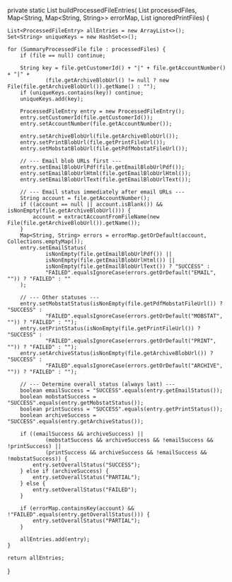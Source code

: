 private static List<ProcessedFileEntry> buildProcessedFileEntries(
        List<SummaryProcessedFile> processedFiles,
        Map<String, Map<String, String>> errorMap,
        List<PrintFile> ignoredPrintFiles) {

    List<ProcessedFileEntry> allEntries = new ArrayList<>();
    Set<String> uniqueKeys = new HashSet<>();

    for (SummaryProcessedFile file : processedFiles) {
        if (file == null) continue;

        String key = file.getCustomerId() + "|" + file.getAccountNumber() + "|" +
                (file.getArchiveBlobUrl() != null ? new File(file.getArchiveBlobUrl()).getName() : "");
        if (uniqueKeys.contains(key)) continue;
        uniqueKeys.add(key);

        ProcessedFileEntry entry = new ProcessedFileEntry();
        entry.setCustomerId(file.getCustomerId());
        entry.setAccountNumber(file.getAccountNumber());

        entry.setArchiveBlobUrl(file.getArchiveBlobUrl());
        entry.setPrintBlobUrl(file.getPrintFileUrl());
        entry.setMobstatBlobUrl(file.getPdfMobstatFileUrl());

        // --- Email blob URLs first ---
        entry.setEmailBlobUrlPdf(file.getEmailBlobUrlPdf());
        entry.setEmailBlobUrlHtml(file.getEmailBlobUrlHtml());
        entry.setEmailBlobUrlText(file.getEmailBlobUrlText());

        // --- Email status immediately after email URLs ---
        String account = file.getAccountNumber();
        if ((account == null || account.isBlank()) && isNonEmpty(file.getArchiveBlobUrl())) {
            account = extractAccountFromFileName(new File(file.getArchiveBlobUrl()).getName());
        }
        Map<String, String> errors = errorMap.getOrDefault(account, Collections.emptyMap());
        entry.setEmailStatus(
                isNonEmpty(file.getEmailBlobUrlPdf()) ||
                isNonEmpty(file.getEmailBlobUrlHtml()) ||
                isNonEmpty(file.getEmailBlobUrlText()) ? "SUCCESS" :
                "FAILED".equalsIgnoreCase(errors.getOrDefault("EMAIL", "")) ? "FAILED" : ""
        );

        // --- Other statuses ---
        entry.setMobstatStatus(isNonEmpty(file.getPdfMobstatFileUrl()) ? "SUCCESS" :
                "FAILED".equalsIgnoreCase(errors.getOrDefault("MOBSTAT", "")) ? "FAILED" : "");
        entry.setPrintStatus(isNonEmpty(file.getPrintFileUrl()) ? "SUCCESS" :
                "FAILED".equalsIgnoreCase(errors.getOrDefault("PRINT", "")) ? "FAILED" : "");
        entry.setArchiveStatus(isNonEmpty(file.getArchiveBlobUrl()) ? "SUCCESS" :
                "FAILED".equalsIgnoreCase(errors.getOrDefault("ARCHIVE", "")) ? "FAILED" : "");

        // --- Determine overall status (always last) ---
        boolean emailSuccess = "SUCCESS".equals(entry.getEmailStatus());
        boolean mobstatSuccess = "SUCCESS".equals(entry.getMobstatStatus());
        boolean printSuccess = "SUCCESS".equals(entry.getPrintStatus());
        boolean archiveSuccess = "SUCCESS".equals(entry.getArchiveStatus());

        if ((emailSuccess && archiveSuccess) ||
                (mobstatSuccess && archiveSuccess && !emailSuccess && !printSuccess) ||
                (printSuccess && archiveSuccess && !emailSuccess && !mobstatSuccess)) {
            entry.setOverallStatus("SUCCESS");
        } else if (archiveSuccess) {
            entry.setOverallStatus("PARTIAL");
        } else {
            entry.setOverallStatus("FAILED");
        }

        if (errorMap.containsKey(account) && !"FAILED".equals(entry.getOverallStatus())) {
            entry.setOverallStatus("PARTIAL");
        }

        allEntries.add(entry);
    }

    return allEntries;
}
